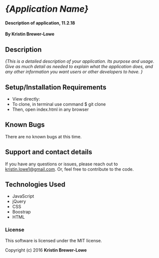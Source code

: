# _{Application Name}_

#### Description of application, 11.2.18

#### By Kristin Brewer-Lowe

## Description

_{This is a detailed description of your application. Its purpose and usage.  Give as much detail as needed to explain what the application does, and any other information you want users or other developers to have. }_

## Setup/Installation Requirements

* View directly:
* To clone, in terminal use command $ git clone
* Then, open index.html in any browser

## Known Bugs

There are no known bugs at this time.

## Support and contact details

If you have any questions or issues, please reach out to kristin.lowe1@gmail.com. Or, feel free to contribute to the code.

## Technologies Used

* JavaScript
* jQuery
* CSS
* Boostrap
* HTML

### License

This software is licensed under the MIT license.

Copyright (c) 2016 **Kristin Brewer-Lowe**
